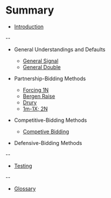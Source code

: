 # Summary
* [Introduction](README.md)

--

* General Understandings and Defaults
  * [General Signal](general/signal.md)
  * [General Double](general/double.md)

* Partnership-Bidding Methods
  * [Forcing 1N](partnership/forcing_1nt.md)
  * [Bergen Raise](partnership/bergen_raise.md)
  * [Drury](partnership/drury.md)
  * [1m-1X; 2N](partnership/1m_1X_2N.md)

* Competitive-Bidding Methods
  * [Competive Bidding](competive/competive.md)

* Defensive-Bidding Methods

--

* [Testing](garage/testing.md)

--

* [Glossary](GLOSSARY.md)
